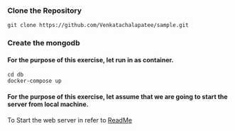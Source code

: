 ### Clone the Repository
    
    git clone https://github.com/Venkatachalapatee/sample.git
  
### Create the mongodb
#### For the purpose of this exercise, let run in as container.
    
    cd db
    docker-compose up
    
#### For the purpose of this exercise, let assume that we are going to start the server from local machine.
To Start the web server in refer to [ReadMe](https://github.com/Venkatachalapatee/sample/tree/master/my-retail)
 
 






  
  
